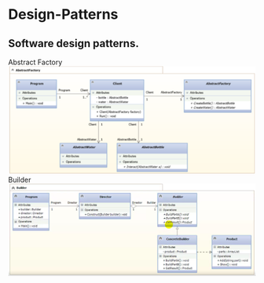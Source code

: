# Design-Patterns
Software design patterns.
---
Abstract Factory
![alt text](AbstractFactory/abstractFactory.PNG)
Builder
![alt text](Builder/Builder.PNG)

